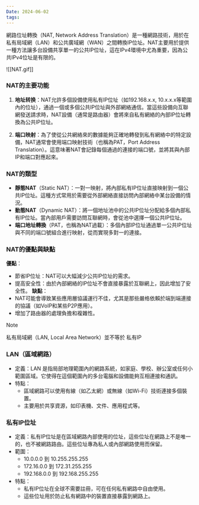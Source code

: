 ```yaml
---
Date: 2024-06-02
tags:
---
```

網路位址轉換（NAT, Network Address Translation）是一種網路技術，用於在私有局域網（LAN）和公共廣域網（WAN）之間轉換IP位址。NAT主要用於提供一種方法讓多台設備共享單一的公共IP位址，這在IPv4環境中尤為重要，因為公共IPv4位址是有限的。

![[NAT.gif]]
### NAT的主要功能
1. **地址转换**：NAT允許多個設備使用私有IP位址（如192.168.x.x, 10.x.x.x等範圍內的位址），通過一個或多個公共IP位址與外部網絡通信。當這些設備向互聯網發送請求時，NAT設備（通常是路由器）會將來自私有網絡的內部IP位址轉換為公共IP位址。
    
2. **端口映射**：為了使從公共網絡來的數據能夠正確地轉發到私有網絡中的特定設備，NAT通常會使用端口映射技術（也稱為PAT，Port Address Translation）。這意味著NAT會記錄每個通過的連接的端口號，並將其與內部IP和端口對應起來。
### NAT的類型
- **靜態NAT**（Static NAT）：一對一映射，將內部私有IP位址直接映射到一個公共IP位址。這種方式常用於需要從外部網絡直接訪問內部網絡中某台設備的情況。
- **動態NAT**（Dynamic NAT）：將一個地址池中的公共IP位址分配給多個內部私有IP位址。當內部用戶需要訪問互聯網時，會從池中選擇一個公共IP位址。
- **端口地址轉換**（PAT，也稱為NAT過載）：多個內部IP位址通過單一公共IP位址與不同的端口號組合進行映射，從而實現多對一的連接。
### NAT的優點與缺點
**優點**：
- 節省IP位址：NAT可以大幅減少公共IP位址的需求。
- 提高安全性：由於內部網絡的IP位址不會直接暴露於互聯網上，因此增加了安全性。
**缺點**：
- NAT可能會導致某些應用層協議運行不佳，尤其是那些嚴格依賴於端到端連接的協議（如VoIP和某些P2P應用）。
- 增加了路由器的處理負擔和複雜性。
>[!note]
>私有局域網（LAN, Local Area Network）並不等於 私有IP 

### LAN（區域網路）
- 定義：LAN 是指局部地理範圍內的網路系統，如家庭、學校、辦公室或任何小範圍區域。它使得在這個範圍內的多台電腦和設備能夠互相連接和通訊。
- 特點：
	- 區域網路可以使用有線（如乙太網）或無線（如Wi-Fi）技術連接多個裝置。
	- 主要用於共享資源，如印表機、文件、應用程式等。
### 私有IP位址
- 定義：私有IP位址是在區域網路內部使用的位址，這些位址在網路上不是唯一的，也不被網路路由。這些位址專為私人或內部網路使用而保留。
- 範圍：
	- 10.0.0.0 到 10.255.255.255
	- 172.16.0.0 到 172.31.255.255
	- 192.168.0.0 到 192.168.255.255
- 特點：
	- 私有IP位址在全球不需要註冊，可在任何私有網路中自由使用。
	- 這些位址用於防止私有網路中的裝置直接暴露到網路上。